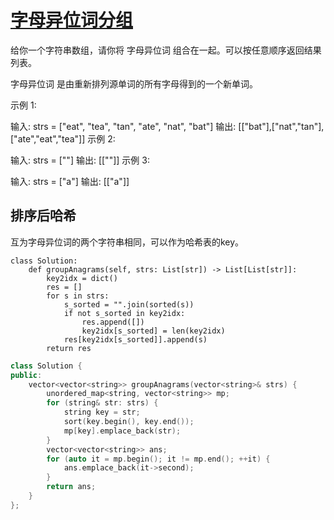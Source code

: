 # [字母异位词分组](https://leetcode.cn/problems/group-anagrams/description/?envType=study-plan-v2&envId=top-100-liked)

给你一个字符串数组，请你将 字母异位词 组合在一起。可以按任意顺序返回结果列表。

字母异位词 是由重新排列源单词的所有字母得到的一个新单词。

 

示例 1:

输入: strs = ["eat", "tea", "tan", "ate", "nat", "bat"]
输出: [["bat"],["nat","tan"],["ate","eat","tea"]]
示例 2:

输入: strs = [""]
输出: [[""]]
示例 3:

输入: strs = ["a"]
输出: [["a"]]


## 排序后哈希
互为字母异位词的两个字符串相同，可以作为哈希表的key。

```python3
class Solution:
    def groupAnagrams(self, strs: List[str]) -> List[List[str]]:
        key2idx = dict()
        res = []
        for s in strs:
            s_sorted = "".join(sorted(s))
            if not s_sorted in key2idx:
                res.append([])
                key2idx[s_sorted] = len(key2idx)
            res[key2idx[s_sorted]].append(s)
        return res
```

```C++
class Solution {
public:
    vector<vector<string>> groupAnagrams(vector<string>& strs) {
        unordered_map<string, vector<string>> mp;
        for (string& str: strs) {
            string key = str;
            sort(key.begin(), key.end());
            mp[key].emplace_back(str);
        }
        vector<vector<string>> ans;
        for (auto it = mp.begin(); it != mp.end(); ++it) {
            ans.emplace_back(it->second);
        }
        return ans;
    }
};
```
